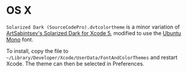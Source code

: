 # OS X

`Solarized Dark (SourceCodePro).dvtcolortheme`
is a minor variation of
[ArtSabintsev's Solarized Dark for Xcode 5][Solarized-Dark-for-Xcode],
modified to use the [Ubuntu Mono][Ubuntu-Font] font.

To install, copy the file to
`~/Library/Developer/Xcode/UserData/FontAndColorThemes`
and restart Xcode. The theme can then be selected in Preferences.


[Solarized-Dark-for-Xcode]: https://github.com/ArtSabintsev/Solarized-Dark-for-Xcode
[Source-Code-Pro]: https://github.com/adobe/Source-Code-Pro
[Ubuntu-Font]: http://font.ubuntu.com
